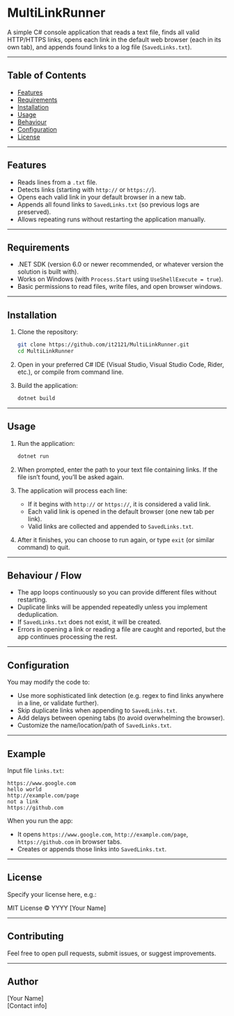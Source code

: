 # MultiLinkRunner

A simple C# console application that reads a text file, finds all valid HTTP/HTTPS links, opens each link in the default web browser (each in its own tab), and appends found links to a log file (`SavedLinks.txt`).  

---

## Table of Contents

- [Features](#features)  
- [Requirements](#requirements)  
- [Installation](#installation)  
- [Usage](#usage)  
- [Behaviour](#behaviour)  
- [Configuration](#configuration)  
- [License](#license)  

---

## Features

- Reads lines from a `.txt` file.  
- Detects links (starting with `http://` or `https://`).  
- Opens each valid link in your default browser in a new tab.  
- Appends all found links to `SavedLinks.txt` (so previous logs are preserved).  
- Allows repeating runs without restarting the application manually.  

---

## Requirements

- .NET SDK (version 6.0 or newer recommended, or whatever version the solution is built with).  
- Works on Windows (with `Process.Start` using `UseShellExecute = true`).  
- Basic permissions to read files, write files, and open browser windows.  

---

## Installation

1. Clone the repository:

   ```bash
   git clone https://github.com/it2121/MultiLinkRunner.git
   cd MultiLinkRunner
   ```

2. Open in your preferred C# IDE (Visual Studio, Visual Studio Code, Rider, etc.), or compile from command line.

3. Build the application:

   ```bash
   dotnet build
   ```

---

## Usage

1. Run the application:

   ```bash
   dotnet run
   ```

2. When prompted, enter the path to your text file containing links. If the file isn’t found, you’ll be asked again.

3. The application will process each line:

   - If it begins with `http://` or `https://`, it is considered a valid link.  
   - Each valid link is opened in the default browser (one new tab per link).  
   - Valid links are collected and appended to `SavedLinks.txt`.

4. After it finishes, you can choose to run again, or type `exit` (or similar command) to quit.

---

## Behaviour / Flow

- The app loops continuously so you can provide different files without restarting.  
- Duplicate links will be appended repeatedly unless you implement deduplication.  
- If `SavedLinks.txt` does not exist, it will be created.  
- Errors in opening a link or reading a file are caught and reported, but the app continues processing the rest.  

---

## Configuration

You may modify the code to:

- Use more sophisticated link detection (e.g. regex to find links anywhere in a line, or validate further).  
- Skip duplicate links when appending to `SavedLinks.txt`.  
- Add delays between opening tabs (to avoid overwhelming the browser).  
- Customize the name/location/path of `SavedLinks.txt`.  

---

## Example

Input file `links.txt`:

```
https://www.google.com
hello world
http://example.com/page
not a link
https://github.com
```

When you run the app:

- It opens `https://www.google.com`, `http://example.com/page`, `https://github.com` in browser tabs.  
- Creates or appends those links into `SavedLinks.txt`.

---

## License

Specify your license here, e.g.:

MIT License © YYYY [Your Name]

---

## Contributing

Feel free to open pull requests, submit issues, or suggest improvements.  

---

## Author

[Your Name]  
[Contact info]  
